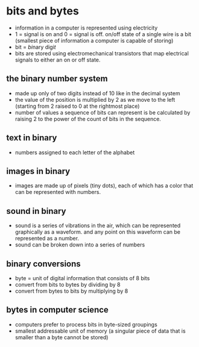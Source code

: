 # bits and bytes

* information in a computer is represented using electricity
* 1 = signal is on and 0 = signal is off. on/off state of a single wire is a bit (smallest piece of information a computer is capable of storing)
* bit = *bi*nary digi*t*
* bits are stored using electromechanical transistors that map electrical signals to either an on or off state.

## the binary number system

* made up only of two digits instead of 10 like in the decimal system
* the value of the position is multiplied by 2 as we move to the left (starting from 2 raised to 0 at the rightmost place)
* number of values a sequence of bits can represent is be calculated by raising 2 to the power of the count of bits in the sequence.

## text in binary

* numbers assigned to each letter of the alphabet

## images in binary

* images are made up of pixels (tiny dots), each of which has a color that can be represented with numbers.

## sound in binary

* sound is a series of vibrations in the air, which can be represented graphically as a waveform. and any point on this waveform can be represented as a number.
* sound can be broken down into a series of numbers

## binary conversions

* byte = unit of digital information that consists of 8 bits
* convert from bits to bytes by dividing by 8
* convert from bytes to bits by multiplying by 8

## bytes in computer science

* computers prefer to process bits in byte-sized groupings
* smallest addressable unit of memory (a singular piece of data that is smaller than a byte cannot be stored)